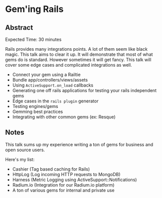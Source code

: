 # Gem'ing Rails

## Abstract

Expected Time: 30 minutes

Rails provides many integrations points. A lot of them seem like black
magic. This talk aims to clear it up. It will demonstrate that most of
what gems do is standard. However sometimes it will get fancy. This talk
will cover some edge cases and complicated integrations as well.

* Connect your gem using a Railtie
* Bundle app/controllers/views/assets
* Using `ActiveSupport.on_load` callbacks
* Generating one off rails applications for testing your rails
  independent gems
* Edge cases in the `rails plugin` generator
* Testing engines/gems
* Gemming best practices
* Integrating with other common gems (ex: Resque)

## Notes

This talk sums up my experience writing a ton of gems for business and
open source users.

Here's my list:

* Cashier (Tag based caching for Rails)
* HttpLog (Log incoming HTTP requests to MongoDB)
* Harness (Metric Logging using ActiveSupport::Notifications)
* Radium.io (Integration for our Radium.io platform)
* A ton of various gems for internal and private use
